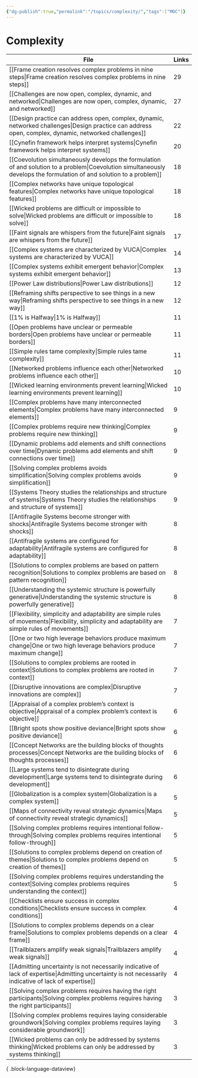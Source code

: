 ```yaml
---
{"dg-publish":true,"permalink":"/topics/complexity/","tags":["MOC"]}
---
```


# Complexity

| File                                                                                                                                                                      | Links |
| ------------------------------------------------------------------------------------------------------------------------------------------------------------------------- | ----- |
| [[Frame creation resolves complex problems in nine steps\|Frame creation resolves complex problems in nine steps]]                                                     | 29    |
| [[Challenges are now open, complex, dynamic, and networked\|Challenges are now open, complex, dynamic, and networked]]                                                 | 27    |
| [[Design practice can address open, complex, dynamic, networked challenges\|Design practice can address open, complex, dynamic, networked challenges]]                 | 22    |
| [[Cynefin framework helps interpret systems\|Cynefin framework helps interpret systems]]                                                                               | 20    |
| [[Coevolution simultaneously develops the formulation of and solution to a problem\|Coevolution simultaneously develops the formulation of and solution to a problem]] | 18    |
| [[Complex networks have unique topological features\|Complex networks have unique topological features]]                                                               | 18    |
| [[Wicked problems are difficult or impossible to solve\|Wicked problems are difficult or impossible to solve]]                                                         | 18    |
| [[Faint signals are whispers from the future\|Faint signals are whispers from the future]]                                                                             | 17    |
| [[Complex systems are characterized by VUCA\|Complex systems are characterized by VUCA]]                                                                               | 14    |
| [[Complex systems exhibit emergent behavior\|Complex systems exhibit emergent behavior]]                                                                               | 13    |
| [[Power Law distributions\|Power Law distributions]]                                                                                                                   | 12    |
| [[Reframing shifts perspective to see things in a new way\|Reframing shifts perspective to see things in a new way]]                                                   | 12    |
| [[1% is Halfway\|1% is Halfway]]                                                                                                                                       | 11    |
| [[Open problems have unclear or permeable borders\|Open problems have unclear or permeable borders]]                                                                   | 11    |
| [[Simple rules tame complexity\|Simple rules tame complexity]]                                                                                                         | 11    |
| [[Networked problems influence each other\|Networked problems influence each other]]                                                                                   | 10    |
| [[Wicked learning environments prevent learning\|Wicked learning environments prevent learning]]                                                                       | 10    |
| [[Complex problems have many interconnected elements\|Complex problems have many interconnected elements]]                                                             | 9     |
| [[Complex problems require new thinking\|Complex problems require new thinking]]                                                                                       | 9     |
| [[Dynamic problems add elements and shift connections over time\|Dynamic problems add elements and shift connections over time]]                                       | 9     |
| [[Solving complex problems avoids simplification\|Solving complex problems avoids simplification]]                                                                     | 9     |
| [[Systems Theory studies the relationships and structure of systems\|Systems Theory studies the relationships and structure of systems]]                               | 9     |
| [[Antifragile Systems become stronger with shocks\|Antifragile Systems become stronger with shocks]]                                                                   | 8     |
| [[Antifragile systems are configured for adaptability\|Antifragile systems are configured for adaptability]]                                                           | 8     |
| [[Solutions to complex problems are based on pattern recognition\|Solutions to complex problems are based on pattern recognition]]                                     | 8     |
| [[Understanding the systemic structure is powerfully generative\|Understanding the systemic structure is powerfully generative]]                                       | 8     |
| [[Flexibility, simplicity and adaptability are simple rules of movements\|Flexibility, simplicity and adaptability are simple rules of movements]]                     | 7     |
| [[One or two high leverage behaviors produce maximum change\|One or two high leverage behaviors produce maximum change]]                                               | 7     |
| [[Solutions to complex problems are rooted in context\|Solutions to complex problems are rooted in context]]                                                           | 7     |
| [[Disruptive innovations are complex\|Disruptive innovations are complex]]                                                                                             | 7     |
| [[Appraisal of a complex problem’s context is objective\|Appraisal of a complex problem’s context is objective]]                                                       | 6     |
| [[Bright spots show positive deviance\|Bright spots show positive deviance]]                                                                                           | 6     |
| [[Concept Networks are the building blocks of thoughts processes\|Concept Networks are the building blocks of thoughts processes]]                                     | 6     |
| [[Large systems tend to disintegrate during development\|Large systems tend to disintegrate during development]]                                                       | 6     |
| [[Globalization is a complex system\|Globalization is a complex system]]                                                                                               | 5     |
| [[Maps of connectivity reveal strategic dynamics\|Maps of connectivity reveal strategic dynamics]]                                                                     | 5     |
| [[Solving complex problems requires intentional follow-through\|Solving complex problems requires intentional follow-through]]                                         | 5     |
| [[Solutions to complex problems depend on creation of themes\|Solutions to complex problems depend on creation of themes]]                                             | 5     |
| [[Solving complex problems requires understanding the context\|Solving complex problems requires understanding the context]]                                           | 5     |
| [[Checklists ensure success in complex conditions\|Checklists ensure success in complex conditions]]                                                                   | 4     |
| [[Solutions to complex problems depends on a clear frame\|Solutions to complex problems depends on a clear frame]]                                                     | 4     |
| [[Trailblazers amplify weak signals\|Trailblazers amplify weak signals]]                                                                                               | 4     |
| [[Admitting uncertainty is not necessarily indicative of lack of expertise\|Admitting uncertainty is not necessarily indicative of lack of expertise]]                 | 4     |
| [[Solving complex problems requires having the right participants\|Solving complex problems requires having the right participants]]                                   | 3     |
| [[Solving complex problems requires laying considerable groundwork\|Solving complex problems requires laying considerable groundwork]]                                 | 3     |
| [[Wicked problems can only be addressed by systems thinking\|Wicked problems can only be addressed by systems thinking]]                                               | 3     |

{ .block-language-dataview}
